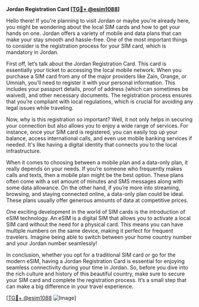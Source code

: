 **Jordan Registration Card [[TG💪+ @esim1088](https://t.me/s/esim1088)]**

Hello there! If you're planning to visit Jordan or maybe you're already here, you might be wondering about the local SIM cards and how to get your hands on one. Jordan offers a variety of mobile and data plans that can make your stay smooth and hassle-free. One of the most important things to consider is the registration process for your SIM card, which is mandatory in Jordan.

First off, let’s talk about the Jordan Registration Card. This card is essentially your ticket to accessing the local mobile network. When you purchase a SIM card from any of the major providers like Zain, Orange, or Umniah, you’ll need to register it with your personal information. This includes your passport details, proof of address (which can sometimes be waived), and other necessary documents. The registration process ensures that you’re compliant with local regulations, which is crucial for avoiding any legal issues while traveling.

Now, why is this registration so important? Well, it not only helps in securing your connection but also allows you to enjoy a wide range of services. For instance, once your SIM card is registered, you can easily top up your balance, access international calls, and even use mobile banking services if needed. It's like having a digital identity that connects you to the local infrastructure.

When it comes to choosing between a mobile plan and a data-only plan, it really depends on your needs. If you’re someone who frequently makes calls and texts, then a mobile plan might be the best option. These plans often come with a set amount of minutes and SMS messages along with some data allowance. On the other hand, if you’re more into streaming, browsing, and staying connected online, a data-only plan could be ideal. These plans usually offer generous amounts of data at competitive prices.

One exciting development in the world of SIM cards is the introduction of eSIM technology. An eSIM is a digital SIM that allows you to activate a local SIM card without the need for a physical card. This means you can have multiple numbers on the same device, making it perfect for frequent travelers. Imagine being able to switch between your home country number and your Jordan number seamlessly!

In conclusion, whether you opt for a traditional SIM card or go for the modern eSIM, having a Jordan Registration Card is essential for enjoying seamless connectivity during your time in Jordan. So, before you dive into the rich culture and history of this beautiful country, make sure to secure your SIM card and complete the registration process. It’s a small step that can make a big difference in your travel experience.

[[TG💪+ @esim1088](https://t.me/s/esim1088) ![Image](https://i.postimg.cc/Y0z9fWf4/image.png)]